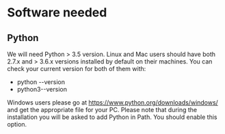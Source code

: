# Software needed

## Python

We will need Python > 3.5 version.
Linux and Mac users should have both 2.7.x and > 3.6.x versions installed by default on their machines. You can check your current version for both of them with:
- python --version 
- python3--version 


Windows users please go at https://www.python.org/downloads/windows/ and get the appropriate file for your PC. Please note that during the installation you will be asked to add Python in Path. You should enable this option. 
